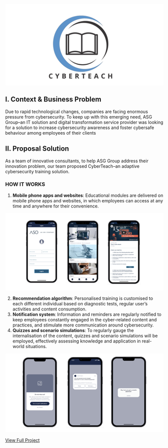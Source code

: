 
![Image](/assets/img/download_13.png)

## I. Context & Business Problem
Due to rapid technological changes, companies are facing enormous pressure from cybersecurity. To keep up with this emerging need, ASG Group–an IT solution and digital transformation service provider was looking for a solution to increase cybersecurity awareness and foster cybersafe behaviour among employees of their clients 

## II. Proposal Solution 
As a team of innovative consultants, to help ASG Group address their innovation problem, our team proposed CyberTeach–an adaptive cybersecurity training solution.

### HOW IT WORKS 
1. **Mobile phone apps and websites**: Educational modules are delivered on mobile phone apps and websites, in which employees can access at any time and anywhere for their convenience.

![Image](/assets/img/download_12.png)

2. **Recommendation algorithm**: Personalised training is customised to each different individual based on diagnostic tests, regular user’s activities and content consumption.
3. **Notification system**: Information and reminders are regularly notified to keep employees constantly engaged in the cyber-related content and practices, and stimulate more communication around cybersecurity.
4. **Quizzes and scenario simulations**: To regularly gauge the internalisation of the content, quizzes and scenario simulations will be employed, effectively assessing knowledge and application in real-world situations.

![Image](/assets/img/download_11.png)

[View Full Project](https://drive.google.com/file/d/1aBPX0PlH1_JLaAelKXFMvxPLnMSeUCck/view?usp=sharing)

